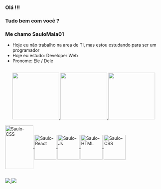 ### Olá !!!
### Tudo bem com você ? 
### Me chamo SauloMaia01 

- Hoje eu não trabalho na area de TI, mas estou estudando para ser um programador
- Hoje eu estudo: Developer Web
- Pronome: Ele / Dele
##
<div align = "center">
  <a href="https://github.com/SauloMaia01">
  <img height = "150em" src = "https://github-readme-stats.vercel.app/api?username=SauloMaia01&show_icons=true&theme=dark&include_all_commits=true&count_private=true" />
  <img height="150em" src="https://github-readme-streak-stats.herokuapp.com/?user=SauloMaia01&hide_border=true&theme=nightowl&show_icons=true" />
  <img height = "150em" src = "https://github-readme-stats.vercel.app/api/top-langs/?username=SauloMaia01&layout=compact&langs_count=7&theme=dark" />
</div>

  <div style = "display: inline_block"> <br>
  <img align = "center" alt = "Saulo-CSS" height = "140" width = "90"src="https://cdn.jsdelivr.net/gh/devicons/devicon/icons/nextjs/nextjs-original-wordmark.svg" /> 
  <img align = "center" alt = "Saulo-React" height = "80" width = "70" src="https://cdn.jsdelivr.net/gh/devicons/devicon/icons/react/react-original-wordmark.svg">   
  <img align = "center" alt = "Saulo-Js" height = "80" width = "70" src = "https://cdn.jsdelivr.net/gh/devicons/devicon/icons/javascript/javascript-original.svg"> 
  <img align = "center" alt = "Saulo-HTML" height = "80" width = "70" src = "https://cdn.jsdelivr.net/gh/devicons/devicon/icons/html5/html5-original-wordmark.svg"> 
  <img align = "center" alt = "Saulo-CSS" height = "80" width = "70" src = "https://cdn.jsdelivr.net/gh/devicons/devicon/icons/css3/css3-original-wordmark.svg">
  
    
      
</div>
  
##
##  
  
<div> 
  
  <a href = "mailto:saulormaia@hotmail.com"> <img src = "https://img.shields.io/badge/-saulormaia@hotmail.com-%23333?style=for-the-badge&logo=gmail&logoColor=white" target = "_ blank"> 
  <a href="https://www.linkedin.com/in/saulo-maia-2930841a4" > <img src = "https://img.shields.io/badge/Saulo Maia-0077B5?style=for-the-badge&logo=linkedin&logoColor=white" target = "_ blank"> </a> 
